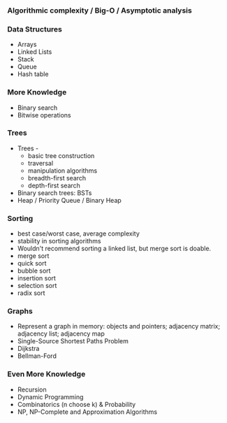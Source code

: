 ### Algorithmic complexity / Big-O / Asymptotic analysis

### Data Structures

- Arrays
- Linked Lists
- Stack
- Queue
- Hash table

### More Knowledge

- Binary search
- Bitwise operations

### Trees

- Trees - 
  - basic tree construction
  - traversal
  - manipulation algorithms
  - breadth-first search
  - depth-first search
- Binary search trees: BSTs
- Heap / Priority Queue / Binary Heap

### Sorting

- best case/worst case, average complexity
- stability in sorting algorithms
- Wouldn't recommend sorting a linked list, but merge sort is doable.
- merge sort
- quick sort
- bubble sort
- insertion sort
- selection sort
- radix sort

### Graphs

- Represent a graph in memory: objects and pointers; adjacency matrix; adjacency list; adjacency map
- Single-Source Shortest Paths Problem
- Dijkstra
- Bellman-Ford

### Even More Knowledge

- Recursion
- Dynamic Programming
- Combinatorics (n choose k) & Probability
- NP, NP-Complete and Approximation Algorithms